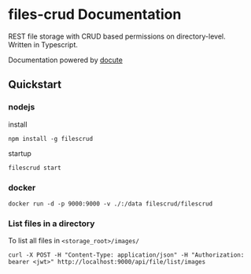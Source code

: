 # files-crud Documentation

REST file storage with CRUD based permissions on directory-level. \
Written in Typescript.

Documentation powered by [docute](https://docute.egoist.dev/)

## Quickstart

### nodejs

install
```
npm install -g filescrud
```

startup
```
filescrud start
```

### docker
```
docker run -d -p 9000:9000 -v ./:/data filescrud/filescrud
```

### List files in a directory

To list all files in `<storage_root>/images/`
```
curl -X POST -H "Content-Type: application/json" -H "Authorization: bearer <jwt>" http://localhost:9000/api/file/list/images
```
